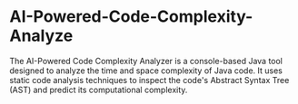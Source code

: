 # AI-Powered-Code-Complexity-Analyze
The AI-Powered Code Complexity Analyzer is a console-based Java tool designed to analyze the time and space complexity of Java code. It uses static code analysis techniques to inspect the code's Abstract Syntax Tree (AST) and predict its computational complexity. 
